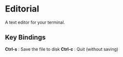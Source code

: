 # Editorial

A text editor for your terminal.

## Key Bindings

**Ctrl-s** : Save the file to disk
**Ctrl-c** : Quit (without saving)